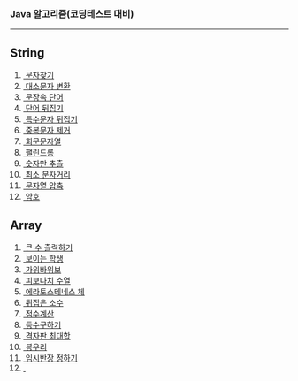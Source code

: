 ### Java 알고리즘(코딩테스트 대비)
----
## String
<ol>
  <li>
  <a href="https://github.com/odong2/Algorithm/blob/main/algorithm/src/String/Day1.java">
  &nbsp;문자찾기<a/>
  </li>
  <li>
  <a href="https://github.com/odong2/Algorithm/blob/main/algorithm/src/String/Day2.java">&nbsp;대소문자 변환</a>
  </li>
  <li>
   <a href="https://github.com/odong2/Algorithm/blob/main/algorithm/src/String/Day3.java">
   &nbsp;문장속 단어
    </a>
  </li>
   <li>
   <a href="https://github.com/odong2/Algorithm/blob/main/algorithm/src/String/Day4.java">&nbsp;단어 뒤집기</a>
  </li>
   <li>
   <a href="https://github.com/odong2/Algorithm/blob/main/algorithm/src/String/Day5.java">&nbsp;특수문자 뒤집기</a>
  </li>
   <li>
   <a href="https://github.com/odong2/Algorithm/blob/main/algorithm/src/String/Day6.java">&nbsp;중복문자 제거</a>
  </li>
   <li>
   <a href="https://github.com/odong2/Algorithm/blob/main/algorithm/src/String/Day7.java">&nbsp;회문문자열</a>
  </li>
   <li>
   <a href="https://github.com/odong2/Algorithm/blob/main/algorithm/src/String/Day8.java">&nbsp;팰린드롬</a>
  </li>
   <li>
   <a href="https://github.com/odong2/Algorithm/blob/main/algorithm/src/String/Day9.java">&nbsp;숫자만 추출</a>
  </li>
   <li>
   <a href="https://github.com/odong2/Algorithm/blob/main/algorithm/src/String/Day10.java">&nbsp;최소 문자거리</a>
  </li>
   <li>
   <a href="https://github.com/odong2/Algorithm/blob/main/algorithm/src/String/Day11.java">&nbsp;문자열 압축</a>
  </li>
   <li>
   <a href="https://github.com/odong2/Algorithm/blob/main/algorithm/src/String/Day12.java">&nbsp;암호</a>
  </li>
</ol>

## Array

<ol>
  <li>
  <a href="https://github.com/odong2/Algorithm/blob/main/algorithm/src/array/Day01.java">&nbsp;큰 수 출력하기<a/>
  </li>
  <li>
  <a href="https://github.com/odong2/Algorithm/blob/main/algorithm/src/array/Day02.java">&nbsp;보이는 학생<a/>
  </li>
  <li>
  <a href="https://github.com/odong2/Algorithm/blob/main/algorithm/src/array/Day03.java">&nbsp;가위바위보<a/>
  </li>
  <li>
  <a href="https://github.com/odong2/Algorithm/blob/main/algorithm/src/array/Day04.java">&nbsp;피보나치 수열<a/>
  </li>
  <li>
  <a href="https://github.com/odong2/Algorithm/blob/main/algorithm/src/array/Day05.java">&nbsp;에라토스테네스 체<a/>
  </li>
  <li>
  <a href="https://github.com/odong2/Algorithm/blob/main/algorithm/src/array/Day06.java">&nbsp;뒤집은 소수<a/>
  </li>
  <li>
  <a href="https://github.com/odong2/Algorithm/blob/main/algorithm/src/array/Day07.java">&nbsp;점수계산<a/>
  </li>
  <li>
  <a href="https://github.com/odong2/Algorithm/blob/main/algorithm/src/array/Day08.java">&nbsp;등수구하기<a/>
  </li>
  <li>
  <a href="https://github.com/odong2/Algorithm/blob/main/algorithm/src/array/Day09.java">&nbsp;격자판 최대합<a/>
  </li>
  <li>
  <a href="https://github.com/odong2/Algorithm/blob/main/algorithm/src/array/Day10.java">&nbsp;봉우리<a/>
  </li>
  <li>
  <a href="https://github.com/odong2/Algorithm/blob/main/algorithm/src/array/Day11.java">&nbsp;임시반장 정하기<a/>
  </li>
  <li>
  <a href="https://github.com/odong2/Algorithm/blob/main/algorithm/src/array/Day12.java">&nbsp;<a/>
  </li>
</ol>

